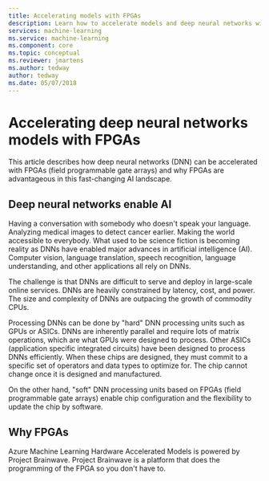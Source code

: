 ```yaml
---
title: Accelerating models with FPGAs 
description: Learn how to accelerate models and deep neural networks with FPGAs. 
services: machine-learning
ms.service: machine-learning
ms.component: core
ms.topic: conceptual
ms.reviewer: jmartens
ms.author: tedway
author: tedway
ms.date: 05/07/2018
---
```


# Accelerating deep neural networks models with FPGAs

This article describes how deep neural networks (DNN) can be accelerated with FPGAs (field programmable gate arrays) and why FPGAs are advantageous in this fast-changing AI landscape.

## Deep neural networks enable AI

Having a conversation with somebody who doesn't speak your language.  Analyzing medical images to detect cancer earlier.  Making the world accessible to everybody.  What used to be science fiction is becoming reality as DNNs have enabled major advances in artificial intelligence (AI).  Computer vision, language translation, speech recognition, language understanding, and other applications all rely on DNNs.

The challenge is that DNNs are difficult to serve and deploy in large-scale online services.  DNNs are heavily constrained by latency, cost, and power.  The size and complexity of DNNs are outpacing the growth of commodity CPUs.

Processing DNNs can be done by "hard" DNN processing units such as GPUs or ASICs.  DNNs are inherently parallel and require lots of matrix operations, which are what GPUs were designed to process.  Other ASICs (application specific integrated circuits) have been designed to process DNNs efficiently.  When these chips are designed, they must commit to a specific set of operators and data types to optimize for.  The chip cannot change once it is designed and manufactured.

On the other hand, "soft" DNN processing units based on FPGAs (field programmable gate arrays) enable chip configuration and the flexibility to update the chip by software. 

## Why FPGAs

Azure Machine Learning Hardware Accelerated Models is powered by Project Brainwave.  Project Brainwave is a platform that does the programming of the FPGA so you don't have to.